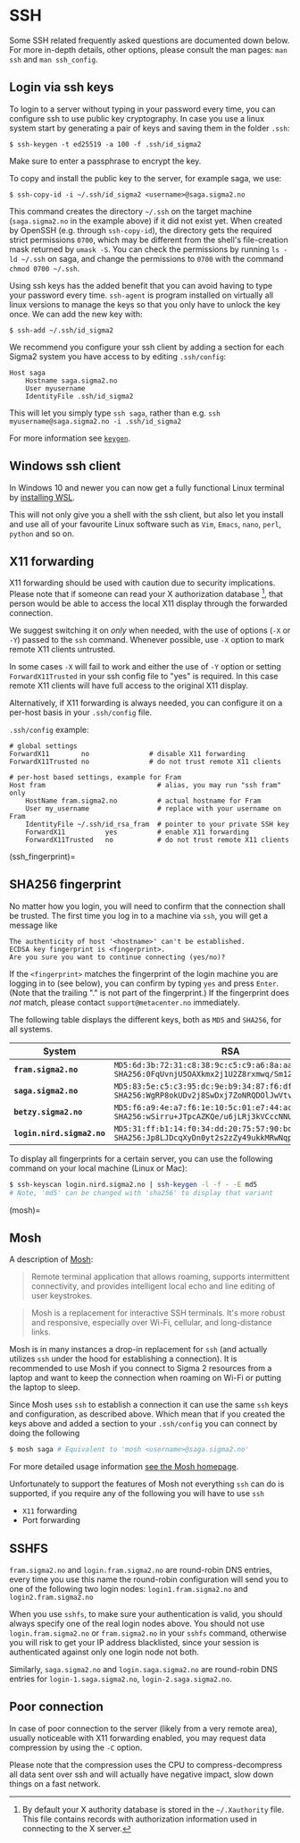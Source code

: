 # SSH

Some SSH related frequently asked questions are documented down below.
For more in-depth details, other options, please consult the man pages:
`man ssh` and `man ssh_config`.

## Login via ssh keys

To login to a server without typing in your password every time, you can
configure ssh to use public key cryptography. In case you use a linux system
start by generating a pair of keys and saving them in the folder `.ssh`:

```
$ ssh-keygen -t ed25519 -a 100 -f .ssh/id_sigma2
```

Make sure to enter a passphrase to encrypt the key.

To copy and install the public key to the server, for example saga,
we use:
```
$ ssh-copy-id -i ~/.ssh/id_sigma2 <username>@saga.sigma2.no
```

This command creates the directory `~/.ssh` on the target machine
(`saga.sigma2.no` in the example above) if it did not exist yet.
When created by OpenSSH (e.g. through `ssh-copy-id`), the directory gets
the required strict permissions `0700`, which may be different from the
shell's file-creation mask returned by `umask -S`.
You can check the permissions by running `ls -ld ~/.ssh` on saga, and change the
permissions to `0700` with the command `chmod 0700 ~/.ssh`.

Using ssh keys has the added benefit that you can avoid having to type your
password every time. `ssh-agent` is program installed on virtually all linux
versions to manage the keys so that you only have to unlock the key once. We
can add the new key with:
```
$ ssh-add ~/.ssh/id_sigma2
```

We recommend you configure your ssh client by adding a section for each Sigma2
system you have access to by editing `.ssh/config`:

```
Host saga
	Hostname saga.sigma2.no
	User myusername
	IdentityFile .ssh/id_sigma2
```

This will let you simply type `ssh saga`, rather than e.g. `ssh
myusername@saga.sigma2.no -i .ssh/id_sigma2`

For more information see [`keygen`](https://www.ssh.com/ssh/keygen/).

## Windows ssh client

In Windows 10 and newer you can now get a fully functional Linux terminal by
[installing WSL](https://docs.microsoft.com/en-us/windows/wsl/install-win10).

This will not only give you a shell with the ssh client, but also let you
install and use all of your favourite Linux software such as `Vim`, `Emacs`,
`nano`, `perl`, `python` and so on.

## X11 forwarding

X11 forwarding should be used with caution due to security implications. Please
note that if someone can read your X authorization database [^1], that person
would be able to access the local X11 display through the forwarded connection.

We suggest switching it on *only* when needed, with the use of options (`-X` or
`-Y`) passed to the `ssh` command. Whenever possible, use `-X` option to mark
remote X11 clients untrusted.

In some cases `-X` will fail to work and either the use of `-Y` option or
setting `ForwardX11Trusted` in your ssh config file to "yes" is required. In
this case remote X11 clients will have full access to the original X11 display.

Alternatively, if X11 forwarding is always needed, you can configure it on a
per-host basis in your `.ssh/config` file.

`.ssh/config` example:

```
# global settings
ForwardX11        no               # disable X11 forwarding
ForwardX11Trusted no               # do not trust remote X11 clients

# per-host based settings, example for Fram
Host fram                            # alias, you may run "ssh fram" only
	HostName fram.sigma2.no          # actual hostname for Fram
	User my_username                 # replace with your username on Fram
	IdentityFile ~/.ssh/id_rsa_fram  # pointer to your private SSH key
	ForwardX11          yes          # enable X11 forwarding
	ForwardX11Trusted	no           # do not trust remote X11 clients
```


(ssh_fingerprint)=

## SHA256 fingerprint

No matter how you login, you will need to confirm that the connection shall be
trusted. The first time you log in to a machine via `ssh`, you will get a
message like

```
The authenticity of host '<hostname>' can't be established.
ECDSA key fingerprint is <fingerprint>.
Are you sure you want to continue connecting (yes/no)?
```

If the `<fingerprint>` matches the fingerprint of the login machine you are
logging in to (see below), you can confirm by typing `yes` and press `Enter`.
(Note that the trailing "." is not part of the fingerprint.) If the fingerprint
does _not_ match, please contact `support@metacenter.no` immediately.

The following table displays the different keys, both as `MD5` and `SHA256`,
for all systems.

| System | RSA | ECDSA | ED25519 |
|--------|-----|-------|---------|
| **`fram.sigma2.no`** | `MD5:6d:3b:72:31:c8:38:9c:c5:c9:a6:8a:aa:ee:50:38:da` <br /> `SHA256:0FqUvnjU5OAXkmx2j1U2Z8rxmwq/Sm12lN+i+HrqnaQ` | `MD5:5b:af:a6:1d:94:1c:64:e1:11:54:0e:1f:7d:d2:cd:80` <br /> `SHA256:4z8Jipr50TpYTXH/hpAGZVgMAt0zwT9+hz8L3LLrHF8` | `MD5:5c:49:52:68:a1:aa:d7:dd:3e:71:4a:3b:fd:6f:ef:7b` <br /> `SHA256:H3H3kjQU+SJdV4hBWDkDEjLMvAuLjy2UtOhC1Kz1XO4` |
| **`saga.sigma2.no`** | `MD5:83:5e:c5:c3:95:dc:9e:b9:34:87:f6:df:4b:74:04:6b` <br /> `SHA256:WgRP8okUDv2j8SwDxj7ZoNRQDOlJwVtvRqVf1SzXgdU` | `MD5:13:4e:ae:66:89:0d:24:27:b8:15:87:24:31:ed:32:af` <br /> `SHA256:qirKlTjO9QSXuCAiuDQeDPqq+jorMFarCW+0qhpaAEA` | `MD5:55:52:eb:a5:c3:a9:18:be:02:15:ea:60:19:d7:5e:06` <br /> `SHA256:ryqAxpKDjNLLa5VeUPclQRaZBOIjd2HFgufUEnn4Jrw` |
| **`betzy.sigma2.no`** | `MD5:f6:a9:4e:a7:f6:1e:10:5c:01:e7:44:ac:34:4d:4b:b4` <br /> `SHA256:wSirru+JTpcAZKQe/u6jLRj3kVCccNNUWU2PxzgbebM` | `MD5:37:da:0d:cd:fe:66:47:71:3f:08:59:d7:bb:76:ec:cc` <br /> `SHA256:l0adSAGOHM4CNOqxvBNh5Laf+PlDSXQiargVoG/cue4` | `MD5:de:75:8c:93:40:f6:32:94:b6:bd:47:43:62:a5:1a:58` <br /> `SHA256:7M0HDP163k9fOUeZq3KtzLdjISE9Kq/gVygCpyrZPDQ` |
| **`login.nird.sigma2.no`** | `MD5:31:ff:b1:14:f0:34:dd:20:75:57:90:bd:49:b6:b4:27` <br /> `SHA256:Jp8LJDcqXyDn0yt2s2zZy49ukkMRwNqpJrj72kuqQaA` | `MD5:02:02:cc:9d:c5:b7:43:42:5b:cd:d2:82:09:48:31:e9` <br /> `SHA256:ZkBvlcu4b5QMf1o9nKzoPHTmSTAzVhogZxKYvNw9N9I` | `MD5:bc:c9:a9:44:ca:b5:cb:53:56:68:02:d1:f1:6a:1a:78` <br /> `SHA256:sI/YOUiasD/yA/g8UMc2Isg4imXs7l8x/QQK01XfaOQ` |

To display all fingerprints for a certain server, you can use the following
command on your local machine (Linux or Mac):

```bash
$ ssh-keyscan login.nird.sigma2.no | ssh-keygen -l -f - -E md5
# Note, 'md5' can be changed with 'sha256' to display that variant
```


(mosh)=

## Mosh

A description of [Mosh](https://mosh.org):

> Remote terminal application that allows roaming, supports intermittent
> connectivity, and provides intelligent local echo and line editing of user
> keystrokes.

> Mosh is a replacement for interactive SSH terminals. It's more robust and
> responsive, especially over Wi-Fi, cellular, and long-distance links.

Mosh is in many instances a drop-in replacement for `ssh` (and actually utilizes
`ssh` under the hood for establishing a connection). It is recommended to use
Mosh if you connect to Sigma 2 resources from a laptop and want to keep the
connection when roaming on Wi-Fi or putting the laptop to sleep.

Since Mosh uses `ssh` to establish a connection it can use the same `ssh` keys
and configuration, as described above. Which mean that if you created the keys
above and added a section to your `.ssh/config` you can connect by doing the
following

```bash
$ mosh saga # Equivalent to 'mosh <username>@saga.sigma2.no'
```

For more detailed usage information [see the Mosh
homepage](https://mosh.org/#usage).

Unfortunately to support the features of Mosh not everything `ssh` can do is
supported, if you require any of the following you will have to use `ssh`

- `X11` forwarding
- Port forwarding

## SSHFS

`fram.sigma2.no` and `login.fram.sigma2.no` are round-robin DNS
entries, every time you use this name the round-robin configuration
will send you to one of the following two login nodes:
`login1.fram.sigma2.no` and `login2.fram.sigma2.no`

When you use `sshfs`, to make sure your authentication is valid, you should
always specify one of the real login nodes above. You should not use
`login.fram.sigma2.no` or `fram.sigma2.no` in your `sshfs` command, otherwise
you will risk to get your IP address blacklisted, since your session is
authenticated against only one login node not both.

Similarly, `saga.sigma2.no` and `login.saga.sigma2.no` are round-robin DNS
entries for `login-1.saga.sigma2.no`, `login-2.saga.sigma2.no`.


## Poor connection

In case of poor connection to the server (likely from a very remote area),
usually noticeable with X11 forwarding enabled, you may request data compression
by using the `-C` option.

Please note that the compression uses the CPU to compress-decompress all data
sent over ssh and will actually have negative impact, slow down things on a fast
network.



[^1]: By default your X authority database is stored in the `~/.Xauthority`
  file. This file contains records with authorization information used in
  connecting to the X server.
